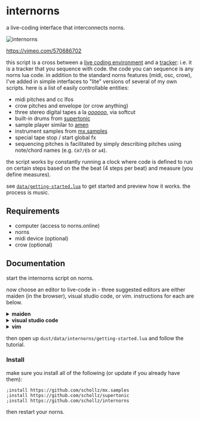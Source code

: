 # internorns

a live-coding interface that interconnects norns.

![internorns](https://user-images.githubusercontent.com/6550035/124368779-70d17380-dc19-11eb-9590-3fa4101337c9.jpg)

https://vimeo.com/570686702

this script is a cross between a [live coding environment](https://llllllll.co/t/live-coding/5032) and a [tracker](https://llllllll.co/t/trackers/38551): i.e. it is a tracker that you sequence with code. the code you can sequence is any norns lua code. in addition to the standard norns features (midi, osc, crow), I've added in simple interfaces to "lite" versions of several of my own scripts. here is a list of easily controllable entities:

- midi pitches and cc lfos
- crow pitches and envelope (or crow anything)
- three stereo digital tapes a la [*oooooo*](https://llllllll.co/t/oooooo), via softcut
- built-in drums from [supertonic](https://llllllll.co/t/supertonic/)
- sample player similar to [amen](https://llllllll.co/t/amen/)
- instrument samples from [mx.samples](https://llllllll.co/t/mx-samples/)
- special tape stop / start global fx
- sequencing pitches is facilitated by simply describing pitches using note/chord names (e.g. `Cm7/Eb` or `a4`). 

the script works by constantly running a clock where code is defined to run on certain steps based on the the beat (4 steps per beat) and measure (you define measures). 

see [`data/getting-started.lua`](https://github.com/schollz/internorns/blob/main/data/getting-started.lua) to get started and preview how it works. the process is music.

## Requirements

- computer (access to norns.online)
- norns
- midi device (optional)
- crow (optional)

## Documentation

start the internorns script on norns.

now choose an editor to live-code in - three suggested editors are either maiden (in the browser), visual studio code, or vim. instructions for each are below.


<details><summary><strong>maiden</strong></summary>

open up a webbrowser to [norns.local/maiden/#edit/dust/data/internorns/getting-started.lua](norns.local/maiden/#edit/dust/data/internorns/getting-started.lua).

you can select any code and press <kbd>ctl</kbd>+<kbd>enter</kbd> to send that code to the norns.

_note:_ requires latest version of maiden.

</details>

<details><summary><strong>visual studio code</strong></summary>

[download visual studio code](https://code.visualstudio.com/) and then install [the Norns REPL extension](https://llllllll.co/t/norns-repl-vscode-extension/41382). use software like [sftp drive](https://www.nsoftware.com/sftp/drive/) to mount your norns on your computer. then you can directly edit `~/dust/data/internorns/getting-started.lua`. 

press <kbd>ctl</kbd>+<kbd>enter</kbd> to send the current line to the norns.

</details>

<details><summary><strong>vim</strong></summary>

lines from a norns script can be quickly and easily run using vim.

to use with vim, first download `wscat` - a utility for piping commands to the maiden websocket server.

```
wget https://github.com/schollz/wscat/releases/download/binaries/wscat
chmod +x wscat
sudo mv wscat /usr/local/bin/
```

then you can edit your `.vimrc` file to include these lines which will automatically run
the current selected line when you press <kbd>ctl</kbd>+<kbd>c</kbd>:

```vim
set underline
nnoremap <C-c> <esc>:silent.w !wscat<enter>
inoremap <C-c> <esc>:silent.w !wscat<enter>i
```

now whenever you use the key combo <kbd>ctl</kbd>+<kbd>c</kbd> it will send the current line in vim into maiden!

</details>



then open up `dust/data/internorns/getting-started.lua` and follow the tutorial.

### Install

make sure you install all of the following (or update if you already have them):

```
;install https://github.com/schollz/mx.samples
;install https://github.com/schollz/supertonic
;install https://github.com/schollz/internorns
```

then restart your norns.
